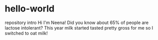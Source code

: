 # hello-world
repository intro
Hi I'm Neena! Did you know about 65% of people are lactose intolerant? This year milk started tasted pretty gross for me so I switched to oat milk! 
